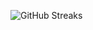 ![GitHub Streaks](https://github-streaks-mqc9.onrender.com/streak/happilli/image?theme=midnight&cache_bust=1743757762&lang=ja)
